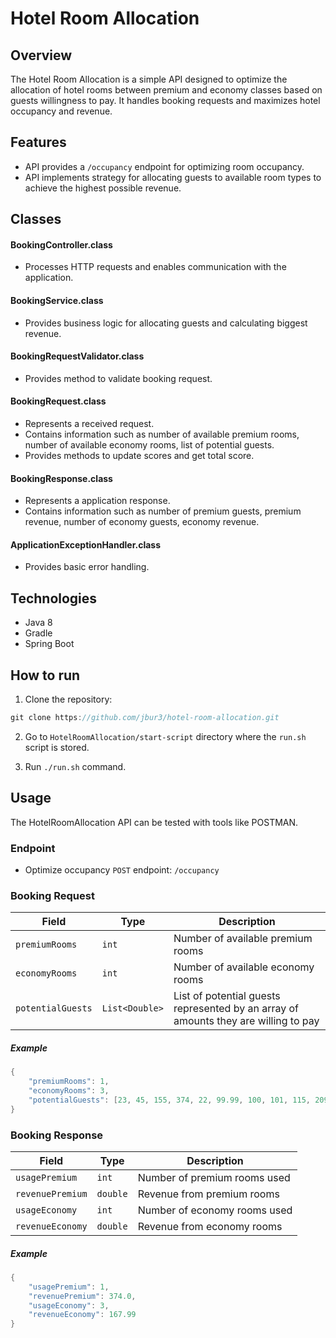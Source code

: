 # Hotel Room Allocation

## Overview

The Hotel Room Allocation is a simple API designed to optimize the allocation of hotel rooms between premium and economy classes based on guests willingness to pay. It handles booking requests and maximizes hotel occupancy and revenue.

## Features

- API provides a ```/occupancy``` endpoint for optimizing room occupancy.
- API implements strategy for allocating guests to available room types to achieve the highest possible revenue. 

## Classes

#### BookingController.class
- Processes HTTP requests and enables communication with the application.

#### BookingService.class
- Provides business logic for allocating guests and calculating biggest revenue.

#### BookingRequestValidator.class
- Provides method to validate booking request.

#### BookingRequest.class
- Represents a received request.
- Contains information such as number of available premium rooms, number of available economy rooms, list of potential guests.
- Provides methods to update scores and get total score.

#### BookingResponse.class
- Represents a application response.
- Contains information such as number of premium guests, premium revenue, number of economy guests, economy revenue.

#### ApplicationExceptionHandler.class
- Provides basic error handling.

## Technologies
- Java 8
- Gradle
- Spring Boot

## How to run
1. Clone the repository:
```java
git clone https://github.com/jbur3/hotel-room-allocation.git
```

2. Go to ```HotelRoomAllocation/start-script``` directory where the ```run.sh``` script is stored.

3. Run ```./run.sh``` command.

## Usage
The HotelRoomAllocation API can be tested with tools like POSTMAN.

### Endpoint
- Optimize occupancy ```POST``` endpoint: ```/occupancy```

### Booking Request
Field | Type         | Description
--- |--------------| ---
```premiumRooms``` | ```int```        | Number of available premium rooms
```economyRooms``` | ```int```        | Number of available economy rooms
```potentialGuests``` | ```List<Double>``` | List of potential guests represented by an array of amounts they are willing to pay

##### Example
```java
{
    "premiumRooms": 1, 
    "economyRooms": 3, 
    "potentialGuests": [23, 45, 155, 374, 22, 99.99, 100, 101, 115, 209]
}
```

### Booking Response
Field | Type               | Description
--- |--------------------| ---
```usagePremium``` | ```int```          | Number of premium rooms used
```revenuePremium``` | ```double```       | Revenue from premium rooms
```usageEconomy``` | ```int``` | Number of economy rooms used
```revenueEconomy``` | ```double``` | Revenue from economy rooms

##### Example
```java
{
    "usagePremium": 1,
    "revenuePremium": 374.0,
    "usageEconomy": 3,
    "revenueEconomy": 167.99
}
```